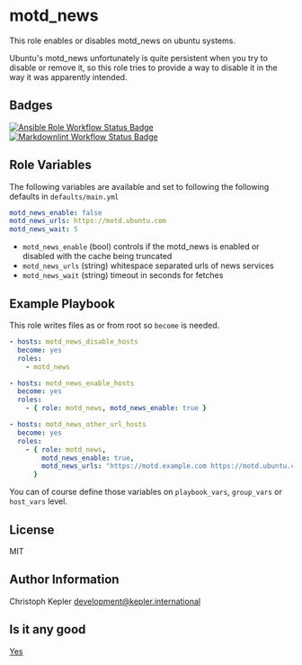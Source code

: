 # motd_news

This role enables or disables motd_news on ubuntu systems.

Ubuntu's motd_news unfortunately is quite persistent when you try to disable or remove it, so this role tries to provide a way to disable it in the way it was apparently intended.

## Badges

[![Ansible Role Workflow Status Badge](https://github.com/marauderxtreme/ansible-role-motd-news/workflows/Ansible%20Role/badge.svg "Ansible Role Workflow Status")](https://github.com/MarauderXtreme/ansible-role-motd-news/actions?query=workflow%3A%22Ansible+Role%22)
[![Markdownlint Workflow Status Badge](https://github.com/marauderxtreme/ansible-role-motd-news/workflows/Markdownlint/badge.svg "Markdownlint Workflow Status")](https://github.com/MarauderXtreme/ansible-role-motd-news/actions?query=workflow%3AMarkdownlint)

## Role Variables

The following variables are available and set to following the following defaults in `defaults/main.yml`

```yml
motd_news_enable: false
motd_news_urls: https://motd.ubuntu.com
motd_news_wait: 5
```

- `motd_news_enable` (bool) controls if the motd_news is enabled or disabled with the cache being truncated
- `motd_news_urls` (string) whitespace separated urls of news services
- `motd_news_wait` (string) timeout in seconds for fetches

## Example Playbook

This role writes files as or from root so `become` is needed.

```yml
- hosts: motd_news_disable_hosts
  become: yes
  roles:
    - motd_news

- hosts: motd_news_enable_hosts
  become: yes
  roles:
    - { role: motd_news, motd_news_enable: true }

- hosts: motd_news_other_url_hosts
  become: yes
  roles:
    - { role: motd_news,
        motd_news_enable: true,
        motd_news_urls: "https://motd.example.com https://motd.ubuntu.com"
      }
```

You can of course define those variables on `playbook_vars`, `group_vars` or `host_vars` level.

## License

MIT

## Author Information

Christoph Kepler <development@kepler.international>

## Is it any good

[Yes](https://news.ycombinator.com/item?id=3067434)
